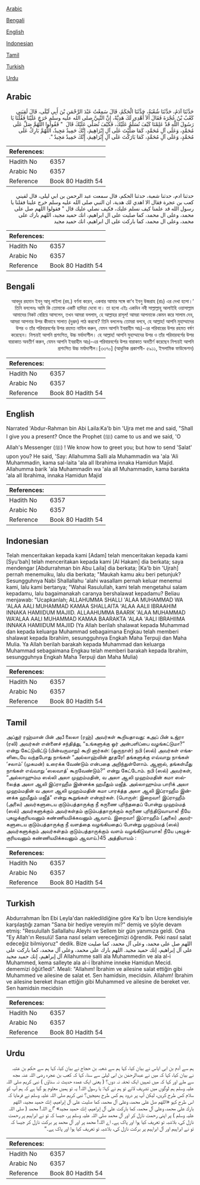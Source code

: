 [Arabic](#arabic)

[Bengali](#bengali)

[English](#english)

[Indonesian](#indonesian)

[Tamil](#tamil)

[Turkish](#turkish)

[Urdu](#urdu)

## Arabic


<div dir="rtl" lang="ar" style={{fontSize:'larger',backgroundColor:'#f8f9fa',padding:20}}>
حَدَّثَنَا آدَمُ، حَدَّثَنَا شُعْبَةُ، حَدَّثَنَا الْحَكَمُ، قَالَ سَمِعْتُ عَبْدَ الرَّحْمَنِ بْنَ أَبِي لَيْلَى، قَالَ لَقِيَنِي كَعْبُ بْنُ عُجْرَةَ فَقَالَ أَلاَ أُهْدِي لَكَ هَدِيَّةً، إِنَّ النَّبِيَّ صلى الله عليه وسلم خَرَجَ عَلَيْنَا فَقُلْنَا يَا رَسُولَ اللَّهِ قَدْ عَلِمْنَا كَيْفَ نُسَلِّمُ عَلَيْكَ، فَكَيْفَ نُصَلِّي عَلَيْكَ قَالَ ‏ "‏ فَقُولُوا اللَّهُمَّ صَلِّ عَلَى مُحَمَّدٍ، وَعَلَى آلِ مُحَمَّدٍ، كَمَا صَلَّيْتَ عَلَى آلِ إِبْرَاهِيمَ، إِنَّكَ حَمِيدٌ مَجِيدٌ، اللَّهُمَّ بَارِكْ عَلَى مُحَمَّدٍ، وَعَلَى آلِ مُحَمَّدٍ، كَمَا بَارَكْتَ عَلَى آلِ إِبْرَاهِيمَ، إِنَّكَ حَمِيدٌ مَجِيدٌ ‏"‏‏.‏
</div>
<div style={{backgroundColor:'#f8f9fa',padding:20, marginBottom: 10}}><table> <thead> <tr> <th>References:</th> <th></th> </tr> </thead> <tbody><tr><td>Hadith No</td><td>6357</td></tr><tr><td>Arabic No</td><td>6357</td></tr><tr><td>Reference</td><td>Book 80 Hadith 54</td></tr></tbody></table></div>


<div dir="rtl" lang="ar" style={{fontSize:'larger',backgroundColor:'#f8f9fa',padding:20}}>
حدثنا ادم، حدثنا شعبة، حدثنا الحكم، قال سمعت عبد الرحمن بن ابي ليلى، قال لقيني كعب بن عجرة فقال الا اهدي لك هدية، ان النبي صلى الله عليه وسلم خرج علينا فقلنا يا رسول الله قد علمنا كيف نسلم عليك، فكيف نصلي عليك قال " فقولوا اللهم صل على محمد، وعلى ال محمد، كما صليت على ال ابراهيم، انك حميد مجيد، اللهم بارك على محمد، وعلى ال محمد، كما باركت على ال ابراهيم، انك حميد مجيد
</div>
<div style={{backgroundColor:'#f8f9fa',padding:20, marginBottom: 10}}><table> <thead> <tr> <th>References:</th> <th></th> </tr> </thead> <tbody><tr><td>Hadith No</td><td>6357</td></tr><tr><td>Arabic No</td><td>6357</td></tr><tr><td>Reference</td><td>Book 80 Hadith 54</td></tr></tbody></table></div>

## Bengali


<div dir="rtl" lang="bn" style={{fontSize:'larger',backgroundColor:'#f8f9fa',padding:20}}>
‘আবদুর রহমান ইবনু আবূ লাইলা (রহ.) বর্ণনা করেন, একবার আমার সঙ্গে কা‘ব ইবনু উজরাহ (রাঃ) এর দেখা হলো। তিনি বললেনঃ আমি কি তোমাকে একটি হাদিয়া দেবো না। তা হলো এইঃ একদিন নবী সাল্লাল্লাহু আলাইহি ওয়াসাল্লাম আমাদের নিকট বেরিয়ে আসলেন, তখন আমরা বললাম, হে আল্লাহর রাসূল! আমরা আপনাকে কেমন করে সালাম দেব, আমরা আপনার উপর কীভাবে সালাত (দুরূদ) পাঠ করবো? তিনি বললেনঃ তোমরা বলবে, হে আল্লাহ! আপনি মুহাম্মাদের উপর ও তাঁর পরিবারবর্গের উপর রহমত নাযিল করুন, যেমন আপনি ইবরাহীম আঃ)-এর পরিবারের উপর রহমত বর্ষণ করেছেন। নিশ্চয়ই আপনি প্রশংসিত, উচ্চ মর্যাদাশীল। হে আল্লাহ! আপনি মুহাম্মাদের উপর ও তাঁর পরিবারবর্গের উপর বারাকাত অবতীর্ণ করুন, যেমন আপনি ইবরাহীম আঃ)-এর পরিবারবর্গের উপর বারাকাত অবতীর্ণ করেছেন নিশ্চয়ই আপনি প্রশংসিত উচ্চ মর্যাদাশীল।[৩৩৭০] (আধুনিক প্রকাশনী- ৫৯১১, ইসলামিক ফাউন্ডেশন)
</div>
<div style={{backgroundColor:'#f8f9fa',padding:20, marginBottom: 10}}><table> <thead> <tr> <th>References:</th> <th></th> </tr> </thead> <tbody><tr><td>Hadith No</td><td>6357</td></tr><tr><td>Arabic No</td><td>6357</td></tr><tr><td>Reference</td><td>Book 80 Hadith 54</td></tr></tbody></table></div>

## English


<div dir="ltr" lang="en" style={{fontSize:'larger',backgroundColor:'#f8f9fa',padding:20}}>
Narrated 'Abdur-Rahman bin Abi Laila:Ka'b bin 'Ujra met me and said, "Shall I give you a present? Once the Prophet (ﷺ) came to us and we said, 'O Allah's Messenger (ﷺ) ! We know how to greet you; but how to send 'Salat' upon you? He said, 'Say: Allahumma Salli ala Muhammadin wa 'ala 'Ali Muhammadin, kama sal-laita 'ala all Ibrahima innaka Hamidun Majid. Allahumma barik 'ala Muhammadin wa 'ala all Muhammadin, kama barakta 'ala all Ibrahima, innaka Hamidun Majid
</div>
<div style={{backgroundColor:'#f8f9fa',padding:20, marginBottom: 10}}><table> <thead> <tr> <th>References:</th> <th></th> </tr> </thead> <tbody><tr><td>Hadith No</td><td>6357</td></tr><tr><td>Arabic No</td><td>6357</td></tr><tr><td>Reference</td><td>Book 80 Hadith 54</td></tr></tbody></table></div>

## Indonesian


<div dir="ltr" lang="id" style={{fontSize:'larger',backgroundColor:'#f8f9fa',padding:20}}>
Telah menceritakan kepada kami [Adam] telah menceritakan kepada kami [Syu'bah] telah menceritakan kepada kami [Al Hakam] dia berkata; saya mendengar [Abdurrahman bin Abu Laila] dia berkata; [Ka'b bin 'Ujrah] pernah menemuiku, lalu dia berkata; "Maukah kamu aku beri petunjuk? Sesungguhnya Nabi Shallallahu 'alahi wasallam pernah keluar menemui kami, lalu kami bertanya; "Wahai Rasulullah, kami telah mengetahui salam kepadamu, lalu bagaimanakah caranya bershalawat kepadamu? Beliau menjawab: "Ucapkanlah; ALLAHUMMA SHALLI 'ALAA MUHAMMAD WA 'ALAA AALI MUHAMMAD KAMAA SHALLAITA 'ALAA AALII IBRAAHIM INNAKA HAMIIDUM MAJIID. ALLAAHUMMA BAARIK 'ALAA MUHAMMAD WA'ALAA AALI MUHAMMAD KAMAA BAARAKTA 'ALAA 'AALI IBRAHIIMA INNAKA HAMIIDUM MAJIID (Ya Allah berilah shalawat kepada Muhammad dan kepada keluarga Muhammad sebagaimana Engkau telah memberi shalawat kepada Ibrahiim, sesungguhnya Engkah Maha Terpuji dan Maha Mulia. Ya Allah berilah barakah kepada Muhammad dan keluarga Muhammad sebagaimana Engkau telah memberi barakah kepada Ibrahim, sesungguhnya Engkah Maha Terpuji dan Maha Mulia)
</div>
<div style={{backgroundColor:'#f8f9fa',padding:20, marginBottom: 10}}><table> <thead> <tr> <th>References:</th> <th></th> </tr> </thead> <tbody><tr><td>Hadith No</td><td>6357</td></tr><tr><td>Arabic No</td><td>6357</td></tr><tr><td>Reference</td><td>Book 80 Hadith 54</td></tr></tbody></table></div>

## Tamil


<div dir="ltr" lang="ta" style={{fontSize:'larger',backgroundColor:'#f8f9fa',padding:20}}>
அப்துர் ரஹ்மான் பின் அபீ லைலா (ரஹ்) அவர்கள் கூறியதாவது: கஅப் பின் உஜ்ரா (ரலி) அவர்கள் என்னைச் சந்தித்து, “உங்களுக்கு ஓர் அன்பளிப்பை வழங்கட்டுமா?” என்று கேட்டுவிட்டு (பின்வருமாறு) கூறி னார்கள்: (ஒருநாள்) நபி (ஸல்) அவர்கள் எங்களிடையே வந்தபோது நாங்கள் “அல்லாஹ்வின் தூதரே! தங்களுக்கு எவ்வாறு நாங்கள் ‘சலாம்’ (முகமன்) உரைக்க வேண்டும் என்பதை அறிந்துள்ளோம். ஆனால், தங்கள்மீது நாங்கள் எவ்வாறு ‘ஸலவாத்’ கூறவேண்டும்?” என்று கேட்டோம். நபி (ஸல்) அவர்கள், “அல்லாஹும்ம ஸல்லி அலா முஹம்மதின், வ அலா ஆலி முஹம்மதின் கமா ஸல்லைத்த அலா ஆலி இப்ராஹீம இன்னக்க ஹமீதும் மஜீத். அல்லாஹும்ம பாரிக் அலா முஹம்மதின் வ அலா ஆலி முஹம்மதின் கமா பாரக்த்த அலா ஆலி இப்ராஹீம இன்னக்க ஹமீதும் மஜீத்” என்று கூறுங்கள் என்றார்கள். (பொருள்: இறைவா! இப்ராஹீம் (அலை) அவர்களுடைய குடும்பத்தாருக்கு நீ கருணை புரிந்ததைப் போன்று முஹம்மத் (ஸல்) அவர்களுக்கும் அவர்கள்தம் குடும்பத்தாருக்கும் கருணை புரிந்திடுவாயாக! நீயே புகழுக்குரியவனும் கண்ணியமிக்கவனும் ஆவாய். இறைவா! இப்ராஹீம் (அலை) அவர்களுடைய குடும்பத்தாருக்கு நீ வளத்தை வழங்கியதைப் போன்று முஹம்மத் (ஸல்) அவர்களுக்கும் அவர்கள்தம் குடும்பத்தாருக்கும் வளம் வழங்கிடுவாயாக! நீயே புகழுக்குரியவனும் கண்ணியமிக்கவனும் ஆவாய்.)45 அத்தியாயம் :
</div>
<div style={{backgroundColor:'#f8f9fa',padding:20, marginBottom: 10}}><table> <thead> <tr> <th>References:</th> <th></th> </tr> </thead> <tbody><tr><td>Hadith No</td><td>6357</td></tr><tr><td>Arabic No</td><td>6357</td></tr><tr><td>Reference</td><td>Book 80 Hadith 54</td></tr></tbody></table></div>

## Turkish


<div dir="ltr" lang="tr" style={{fontSize:'larger',backgroundColor:'#f8f9fa',padding:20}}>
Abdurrahman İbn Ebi Leyla'dan nakledildiğine göre Ka'b İbn Ucre kendisiyle karşılaştığı zaman "Sana bir hediye vereyim mi?" demiş ve şöyle devam etmiş: "Resulullah Sallallahu Aleyhi ve Sellem bir gün yanımıza geldi. Ona "Ey Allah'ın Resulü! Sana nasıl selam vereceğimizi öğrendik. Peki nasıl salat edeceğiz bilmiyoruz" dedik. Bize اللهم صل على محمد، وعلى آل محمد، كما صليت على آل إبراهيم، إنك حميد مجيد. اللهم بارك على محمد، وعلى آل محمد، كما باركت على آل إبراهيم، إنك حميد مجيد Allahumme salli ala Muhammedin ve ala al-i Muhammed, kema salleyte ala al-i İbrahime inneke Hamidun Mecid. dememizi öğüt1edi". Meali: "Allahım! İbrahim ve ailesine salat ettiğin gibi Muhammed ve ailesine de salat et. Sen hamidsin, mecidsin. Allahım! İbrahim ve ailesine bereket ihsan ettiğin gibi Muhammed ve ailesine de bereket ver. Sen hamidsin mecidsin
</div>
<div style={{backgroundColor:'#f8f9fa',padding:20, marginBottom: 10}}><table> <thead> <tr> <th>References:</th> <th></th> </tr> </thead> <tbody><tr><td>Hadith No</td><td>6357</td></tr><tr><td>Arabic No</td><td>6357</td></tr><tr><td>Reference</td><td>Book 80 Hadith 54</td></tr></tbody></table></div>

## Urdu


<div dir="rtl" lang="ur" style={{fontSize:'larger',backgroundColor:'#f8f9fa',padding:20}}>
ہم سے آدم بن ابی ایاس نے بیان کیا، کہا ہم سے شعبہ بن حجاج نے بیان کیا، کہا ہم سے حکم بن عتبہ نے بیان کیا، کہا کہ میں نے عبدالرحمٰن بن ابی لیلیٰ سے سنا، کہا کہ کعب بن عجرہ رضی اللہ عنہ مجھ سے ملے اور کہا کہ میں تمہیں ایک تحفہ نہ دوں؟ ( یعنی ایک عمدہ حدیث نہ سناؤں ) نبی کریم صلی اللہ علیہ وسلم ہم لوگوں میں تشریف لائے تو ہم نے کہا: یا رسول اللہ! یہ تو ہمیں معلوم ہو گیا ہے کہ ہم آپ کو سلام کس طرح کریں، لیکن آپ پر درود ہم کس طرح بھیجیں؟ نبی کریم صلی اللہ علیہ وسلم نے فرمایا کہ اس طرح کہو «اللهم صل على محمد،‏‏‏‏ وعلى آل محمد،‏‏‏‏ كما صليت على آل إبراهيم،‏‏‏‏ إنك حميد مجيد،‏‏‏‏ اللهم بارك على محمد،‏‏‏‏ وعلى آل محمد،‏‏‏‏ كما باركت على آل إبراهيم،‏‏‏‏ إنك حميد مجيد» ”اے اللہ! محمد ( صلی اللہ علیہ وسلم ) پر اپنی رحمت نازل کر اور آل محمد صلی اللہ علیہ وسلم پر، جیسا کہ تو نے ابراہیم پر رحمت نازل کی، بلاشبہ تو تعریف کیا ہوا اور پاک ہے۔ اے اللہ! محمد پر اور آل محمد پر برکت نازل کر جیسا کہ تو نے ابراہیم اور آل ابراہیم پر برکت نازل کی، بلاشبہ تو تعریف کیا ہوا اور پاک ہے۔“
</div>
<div style={{backgroundColor:'#f8f9fa',padding:20, marginBottom: 10}}><table> <thead> <tr> <th>References:</th> <th></th> </tr> </thead> <tbody><tr><td>Hadith No</td><td>6357</td></tr><tr><td>Arabic No</td><td>6357</td></tr><tr><td>Reference</td><td>Book 80 Hadith 54</td></tr></tbody></table></div>